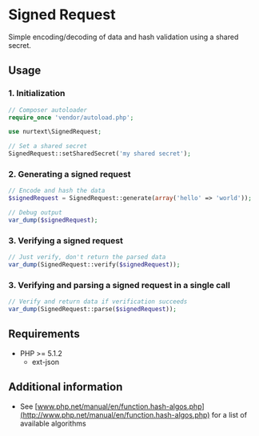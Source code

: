 # Signed Request

Simple encoding/decoding of data and hash validation using a shared secret.

## Usage

### 1. Initialization

```php
// Composer autoloader
require_once 'vendor/autoload.php';

use nurtext\SignedRequest;

// Set a shared secret
SignedRequest::setSharedSecret('my shared secret');
```

### 2. Generating a signed request

```php
// Encode and hash the data
$signedRequest = SignedRequest::generate(array('hello' => 'world'));

// Debug output
var_dump($signedRequest);
```

### 3. Verifying a signed request

```php
// Just verify, don't return the parsed data
var_dump(SignedRequest::verify($signedRequest));
```

### 3. Verifying and parsing a signed request in a single call

```php
// Verify and return data if verification succeeds
var_dump(SignedRequest::parse($signedRequest));
```

## Requirements

- PHP >= 5.1.2
  - ext-json

## Additional information

- See [www.php.net/manual/en/function.hash-algos.php](http://www.php.net/manual/en/function.hash-algos.php) for a list of available algorithms

